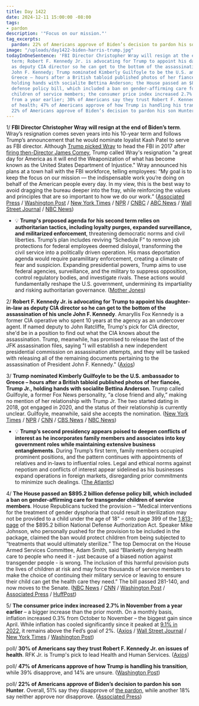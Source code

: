 ```yaml
---
title: Day 1422
date: 2024-12-11 15:00:00 -08:00
tags:
- pardon
description: '"Focus on our mission."'
tag_excerpts:
  pardon: 22% of Americans approve of Biden’s decision to pardon his son Hunter.
image: "/uploads/day1422-biden-harris-trump.jpg"
todayInOneSentence: 'FBI Director Christopher Wray will resign at the end of Biden’s
  term; Robert F. Kennedy Jr. is advocating for Trump to appoint his daughter-in-law
  as deputy CIA director so he can get to the bottom of the assassination of his uncle
  John F. Kennedy; Trump nominated Kimberly Guilfoyle to be the U.S. ambassador to
  Greece – hours after a British tabloid published photos of her fiancée, Trump Jr.,
  holding hands with socialite Bettina Anderson; the House passed an $895.2 billion
  defense policy bill, which included a ban on gender-affirming care for transgender
  children of service members; the consumer price index increased 2.7% in November
  from a year earlier; 30% of Americans say they trust Robert F. Kennedy Jr. on issues
  of health; 47% of Americans approve of how Trump is handling his transition; and
  22% of Americans approve of Biden’s decision to pardon his son Hunter. '
---
```


1/ **FBI Director Christopher Wray will resign at the end of Biden’s term**. Wray’s resignation comes seven years into his 10-year term and follows Trump’s announcement that he would nominate loyalist Kash Patel to serve as FBI director. Although [Trump picked Wray](https://whatthefuckjusthappenedtoday.com/2017/06/07/Day-139/#10-trump%E2%80%99s-pick-for-fbi-director-bli) to head the FBI in 2017 after [firing then-Director James Comey](https://whatthefuckjusthappenedtoday.com/2017/05/09/Day-110/#1-trump-fired-james-comey-on-the-rec), Trump called Wray's resignation "a great day for America as it will end the Weaponization of what has become known as the United States Department of Injustice." Wray announced his plans at a town hall with the FBI workforce, telling employees: “My goal is to keep the focus on our mission — the indispensable work you’re doing on behalf of the American people every day. In my view, this is the best way to avoid dragging the bureau deeper into the fray, while reinforcing the values and principles that are so important to how we do our work.” ([Associated Press](https://apnews.com/article/wray-fbi-director-resign-trump-patel-ca7553c92819b5487ce12de252a5a543) / [Washington Post](https://www.washingtonpost.com/national-security/2024/12/11/christopher-wray-resigns-fbi-director-trump-nominee/) / [New York Times](https://www.nytimes.com/live/2024/12/11/us/trump-news) / [NPR](https://www.npr.org/2024/12/11/g-s1-33710/trump-fbi-wray-resigns) / [CNBC](https://www.cnbc.com/2024/12/11/fbi-director-christopher-wray-to-resign-before-trump-takes-office.html) / [ABC News](https://abcnews.go.com/Politics/fbi-director-chris-wray-resigning-amid-pressure-trump/story?id=116653050) / [Wall Street Journal](https://www.wsj.com/politics/policy/christopher-wray-fbi-director-resigns-69069f42) / [NBC News](https://www.nbcnews.com/politics/justice-department/fbi-director-chris-wray-says-resign-ahead-trumps-inauguration-rcna183808))

* 💡 **Trump's proposed agenda for his second term relies on authoritarian tactics, including loyalty purges, expanded surveillance, and militarized enforcement**, threatening democratic norms and civil liberties. Trump’s plan includes reviving “Schedule F” to remove job protections for federal employees deemed disloyal, transforming the civil service into a politically driven operation. His mass deportation agenda would require paramilitary enforcement, creating a climate of fear and suspicion. Expanding presidential powers, Trump aims to use federal agencies, surveillance, and the military to suppress opposition, control regulatory bodies, and investigate rivals. These actions would fundamentally reshape the U.S. government, undermining its impartiality and risking authoritarian governance. ([Mother Jones](https://www.motherjones.com/politics/2024/12/biden-trump-federal-power-police-state/))

2/ **Robert F. Kennedy Jr. is advocating for Trump to appoint his daughter-in-law as deputy CIA director so he can get to the bottom of the assassination of his uncle John F. Kennedy**. Amaryllis Fox Kennedy is a former CIA operative who spent 10 years at the agency as an undercover agent. If named deputy to John Ratcliffe, Trump's pick for CIA director, she'd be in a position to find out what the CIA knows about the assassination. Trump, meanwhile, has promised to release the last of the JFK assassination files, saying "I will establish a new independent presidential commission on assassination attempts, and they will be tasked with releasing all of the remaining documents pertaining to the assassination of President John F. Kennedy." ([Axios](https://www.axios.com/2024/12/11/rfk-jr-cia-jfk-kennedy-assassination-amaryllis-fox))

3/ **Trump nominated Kimberly Guilfoyle to be the U.S. ambassador to Greece – hours after a British tabloid published photos of her fiancée, Trump Jr., holding hands with socialite Bettina Anderson**. Trump called Guilfoyle, a former Fox News personality, “a close friend and ally,” making no mention of her relationship with Trump Jr. The two started dating in 2018, got engaged in 2020, and the status of their relationship is currently unclear. Guilfoyle, meanwhile, said she accepts the nomination. ([New York Times](https://www.nytimes.com/2024/12/10/style/kimberly-guilfoyle-trump-greece-ambassador.html) / [NPR](https://www.npr.org/2024/12/11/nx-s1-5225390/trump-kimberly-guilfoyle-ambassador-greece) / [CNN](https://www.cnn.com/2024/12/10/politics/trump-picks-kimberly-guilfoyle-greece-ambassador/) / [CBS News](https://www.cbsnews.com/news/trump-kimberly-guilfoyle-greece-ambassador/) / [NBC News](https://www.nbcnews.com/politics/donald-trump/trump-picks-kimberly-guilfoyle-tom-barrack-ambassadors-greece-turkey-rcna183708))

* 💡 **Trump’s second presidency appears poised to deepen conflicts of interest as he incorporates family members and associates into key government roles while maintaining extensive business entanglements**. During Trump’s first term, family members occupied prominent positions, and the pattern continues with appointments of relatives and in-laws to influential roles. Legal and ethical norms against nepotism and conflicts of interest appear sidelined as his businesses expand operations in foreign markets, disregarding prior commitments to minimize such dealings. ([The Atlantic](https://www.theatlantic.com/newsletters/archive/2024/12/the-trump-familys-many-entanglements/680952/))

4/ **The House passed an $895.2 billion defense policy bill, which included a ban on gender-affirming care for transgender children of service members**. House Republicans tucked the provision – “Medical interventions for the treatment of gender dysphoria that could result in sterilization may not be provided to a child under the age of 18" – onto page 399 of the [1,813-page](https://docs.house.gov/billsthisweek/20241209/RCP_HR5009_xml%5B89%5D.pdf) of the $895.2 billion National Defense Authorization Act. Speaker Mike Johnson, who personally pushed for the provision to be included in the package, claimed the ban would protect children from being subjected to “treatments that would ultimately sterilize.” The top Democrat on the House Armed Services Committee, Adam Smith, said “Blanketly denying health care to people who need it - just because of a biased notion against transgender people - is wrong. The inclusion of this harmful provision puts the lives of children at risk and may force thousands of service members to make the choice of continuing their military service or leaving to ensure their child can get the health care they need.” The bill passed 281-140, and now moves to the Senate. ([NBC News](https://www.nbcnews.com/politics/congress/house-poised-pass-massive-defense-bill-ban-gender-affirming-care-trans-rcna183810) / [CNN](https://www.cnn.com/2024/12/11/politics/house-vote-ndaa-transgender-children/index.html) / [Washington Post](https://www.washingtonpost.com/national-security/2024/12/11/ndaa-pentagon-transgender-care-children/) / [Associated Press](https://apnews.com/article/military-pay-raise-transgender-care-defense-bill-53c929ef534d906f721426f41b23a53c) / [HuffPost](https://www.huffpost.com/entry/republicans-transgender-youth-defense-bill_n_67586f42e4b00d5a137d6b94))

5/ **The consumer price index increased 2.7% in November from a year earlier** – a bigger increase than the prior month. On a monthly basis, inflation increased 0.3% from October to November – the biggest gain since April. While inflation has cooled significantly since it peaked at [9.1% in 2022](https://whatthefuckjusthappenedtoday.com/2022/07/13/day-540/#1-inflation-climbed-to-9-1-in-june-c), it remains above the Fed’s goal of 2%. ([Axios](https://www.axios.com/2024/12/11/cpi-report-november-inflation-economy) / [Wall Street Journal](https://www.wsj.com/economy/cpi-report-inflation-november-interest-rate-d2520eaa) / [New York Times](https://www.nytimes.com/2024/12/11/business/inflation-cpi-november.html) / [Washington Post](https://www.washingtonpost.com/business/2024/12/11/cpi-november-inflation-insurance/))

poll/ **30% of Americans say they trust Robert F. Kennedy Jr. on issues of health**. RFK Jr. is Trump's pick to lead Health and Human Services. ([Axios](https://www.axios.com/2024/12/11/trump-rfk-jr-american-distrust-health-poll))

poll/ **47% of Americans approve of how Trump is handling his transition**, while 39% disapprove, and 14% are unsure. ([Washington Post](https://www.washingtonpost.com/politics/2024/12/11/trump-administration-transition/#link-AR37LAMV7RGMRBNK53RP7UFJZI))

poll/ **22% of Americans approve of Biden’s decision to pardon his son Hunter**. Overall, 51% say they disapprove of [the pardon](https://whatthefuckjusthappenedtoday.com/wtf-is/pardon/), while another 18% say neither approve nor disapprove. ([Associated Press](https://apnews.com/article/hunter-biden-pardon-poll-approve-disapprove-survey-cb7b7e4931b0a778bd0a68cc1733c4a9))